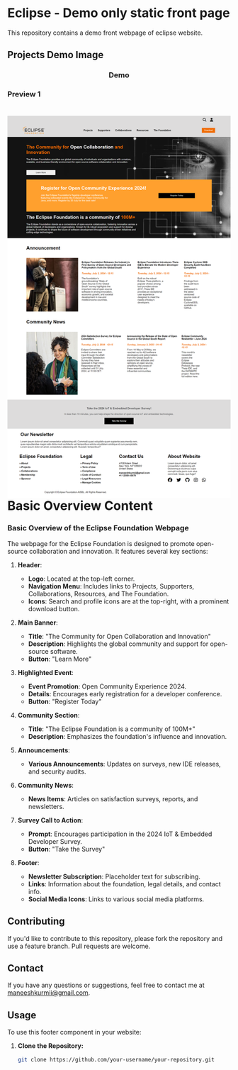 # Eclipse - Demo only static front page

This repository contains a demo front webpage of eclipse website.

## Projects Demo Image
<h3 align="center">Demo</h3>
<h3 align="left">Preview 1</h3>
<src=".demo-images/footer-only-demo-image.png" alt="Page Demo">
<img align="left" src="/.demo-images/eclipse-demo-image.png" alt="Page Demo">

# Basic Overview Content
### Basic Overview of the Eclipse Foundation Webpage

The webpage for the Eclipse Foundation is designed to promote open-source collaboration and innovation. It features several key sections:

1. **Header**:
   - **Logo**: Located at the top-left corner.
   - **Navigation Menu**: Includes links to Projects, Supporters, Collaborations, Resources, and The Foundation.
   - **Icons**: Search and profile icons are at the top-right, with a prominent download button.

2. **Main Banner**:
   - **Title**: \"The Community for Open Collaboration and Innovation\"
   - **Description**: Highlights the global community and support for open-source software.
   - **Button**: \"Learn More\"

3. **Highlighted Event**:
   - **Event Promotion**: Open Community Experience 2024.
   - **Details**: Encourages early registration for a developer conference.
   - **Button**: \"Register Today\"

4. **Community Section**:
   - **Title**: \"The Eclipse Foundation is a community of 100M+\"
   - **Description**: Emphasizes the foundation's influence and innovation.

5. **Announcements**:
   - **Various Announcements**: Updates on surveys, new IDE releases, and security audits.

6. **Community News**:
   - **News Items**: Articles on satisfaction surveys, reports, and newsletters.

7. **Survey Call to Action**:
   - **Prompt**: Encourages participation in the 2024 IoT & Embedded Developer Survey.
   - **Button**: \"Take the Survey\"

8. **Footer**:
   - **Newsletter Subscription**: Placeholder text for subscribing.
   - **Links**: Information about the foundation, legal details, and contact info.
   - **Social Media Icons**: Links to various social media platforms.

## Contributing
If you'd like to contribute to this repository, please fork the repository and use a feature branch. Pull requests are welcome.

## Contact
If you have any questions or suggestions, feel free to contact me at maneeshkurmii@gmail.com.

## Usage

To use this footer component in your website:

1. **Clone the Repository:**
   ```bash
   git clone https://github.com/your-username/your-repository.git
